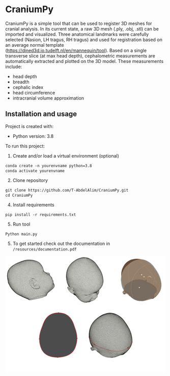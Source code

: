 # CraniumPy
CraniumPy is a simple tool that can be used to register 3D meshes for cranial analysis. In its current state, a raw 3D mesh (.ply, .obj, .stl) can be imported and visualized. Three anatomical landmarks were carefully selected (Nasion, LH tragus, RH tragus) and used for registration based on an average normal template (https://dined3d.io.tudelft.nl/en/mannequin/tool). 
Based on a single transverse slice (at max head depth), cephalometric measurements are automatically extracted and plotted on the 3D model. These measurements include:
- head depth
- breadth
- cephalic index
- head circumference
- intracranial volume approximation

## Installation and usage
Project is created with:
* Python version: 3.8

To run this project:
1. Create and/or load a virtual environment (optional) 
```
conda create -n yourenvname python=3.8
conda activate yourenvname
```
2. Clone repository
```
git clone https://github.com/T-AbdelAlim/CraniumPy.git
cd CraniumPy
```
4. Install requirements
```
pip install -r requirements.txt
```

5. Run tool
```
Python main.py
```

5. To get started check out the documentation in  ```/resources/documentation.pdf```

![Reconstruction](resources/CraniumPy_info.png)
